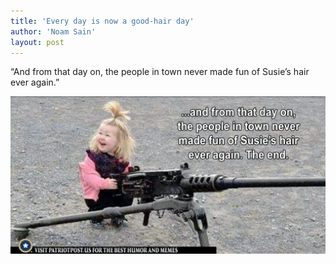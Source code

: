 ```yaml
---
title: 'Every day is now a good-hair day'
author: 'Noam Sain'
layout: post
---
```


“And from that day on, the people in town never made fun of Susie’s hair ever again.”

![Every day is now a good-hair day](/assets/2020/2020-12-susies-hair.jpg "Every day is now a good-hair day")
